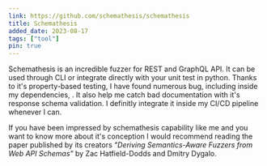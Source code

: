 ```yaml
---
link: https://github.com/schemathesis/schemathesis
title: Schemathesis
added_date: 2023-08-17
tags: ["tool"]
pin: true
---
```

Schemathesis is an incredible fuzzer for REST and GraphQL API. It
can be used through   CLI or integrate directly with your unit test in python.
Thanks to it's property-based testing, I have found numerous bug, including
inside my dependencies, . It also help me catch bad documentation with it's
response schema validation. I definitly integrate it inside my CI/CD pipeline
whenever I can.

If you have been impressed by schemathesis capability like me and you want to
know more about it's conception I would recommend reading the paper published
by its creators <cite>"Deriving Semantics-Aware Fuzzers from Web API Schemas"
</cite> by Zac Hatfield-Dodds and Dmitry Dygalo.

